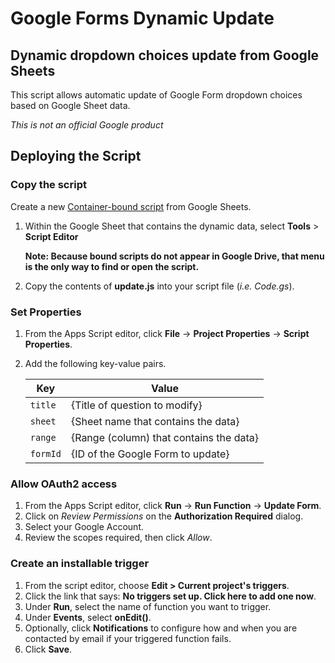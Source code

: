 # Google Forms Dynamic Update

## Dynamic dropdown choices update from Google Sheets

This script allows automatic update of Google Form dropdown choices based on Google Sheet data.

_This is not an official Google product_

## Deploying the Script

### Copy the script

Create a new [Container-bound script](https://developers.google.com/apps-script/guides/bound) from Google Sheets.

1.  Within the Google Sheet that contains the dynamic data, select **Tools** > **Script Editor**

    **Note: Because bound scripts do not appear in Google Drive, that menu is the only way to find or open the script.**

1.  Copy the contents of **update.js** into your script file (_i.e. Code.gs_).

### Set Properties

1.  From the Apps Script editor, click **File** ->
    **Project Properties** -> **Script Properties**.

1.  Add the following key-value pairs.

    | Key      | Value                                   |
    | -------- | --------------------------------------- |
    | `title`  | {Title of question to modify}           |
    | `sheet`  | {Sheet name that contains the data}     |
    | `range`  | {Range (column) that contains the data} |
    | `formId` | {ID of the Google Form to update}       |

### Allow OAuth2 access

1.  From the Apps Script editor, click **Run** ->
    **Run Function** -> **Update Form**.
1.  Click on _Review Permissions_ on the **Authorization Required** dialog.
1.  Select your Google Account.
1.  Review the scopes required, then click _Allow_.

### Create an installable trigger

1. From the script editor, choose **Edit > Current project's triggers**.
1. Click the link that says: **No triggers set up. Click here to add one now**.
1. Under **Run**, select the name of function you want to trigger.
1. Under **Events**, select **onEdit()**.
1. Optionally, click **Notifications** to configure how and when you are contacted by email if your triggered function fails.
1. Click **Save**.
